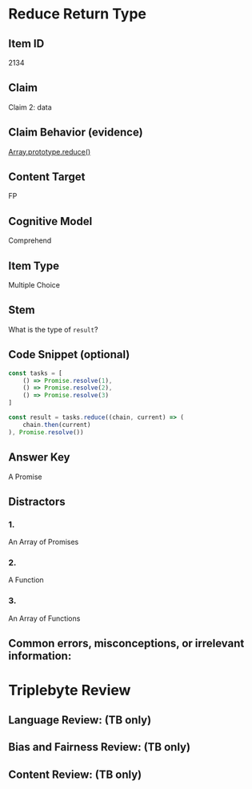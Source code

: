 # Reduce Return Type

## Item ID
2134

## Claim
Claim 2: data

## Claim Behavior (evidence)
[Array.prototype.reduce()](https://developer.mozilla.org/en-US/docs/Web/JavaScript/Reference/Global_Objects/Array/Reduce)

## Content Target
FP

## Cognitive Model
Comprehend

## Item Type
Multiple Choice

## Stem
What is the type of `result`?

## Code Snippet (optional)
```javascript
const tasks = [
    () => Promise.resolve(1),
    () => Promise.resolve(2),
    () => Promise.resolve(3)
]

const result = tasks.reduce((chain, current) => (
    chain.then(current)
), Promise.resolve())
```

## Answer Key
A Promise

## Distractors
### 1.
An Array of Promises

### 2.
A Function

### 3.
An Array of Functions

## Common errors, misconceptions, or irrelevant information:

# Triplebyte Review

## Language Review: (TB only)

## Bias and Fairness Review: (TB only)

## Content Review: (TB only)
